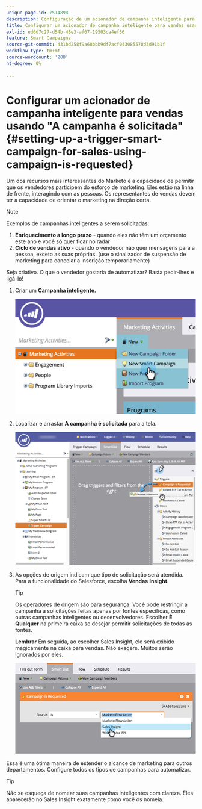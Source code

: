 ```yaml
---
unique-page-id: 7514898
description: Configuração de um acionador de campanha inteligente para vendas usando "A campanha é solicitada" - Documentação do Marketo - Documentação do produto
title: Configurar um acionador de campanha inteligente para vendas usando "A campanha é solicitada"
exl-id: ed6d7c27-d54b-48e3-af67-19503da4ef56
feature: Smart Campaigns
source-git-commit: 431bd258f9a68bbb9df7acf043085578d3d91b1f
workflow-type: tm+mt
source-wordcount: '288'
ht-degree: 0%

---
```


# Configurar um acionador de campanha inteligente para vendas usando &quot;A campanha é solicitada&quot; {#setting-up-a-trigger-smart-campaign-for-sales-using-campaign-is-requested}

Um dos recursos mais interessantes do Marketo é a capacidade de permitir que os vendedores participem do esforço de marketing. Eles estão na linha de frente, interagindo com as pessoas. Os representantes de vendas devem ter a capacidade de orientar o marketing na direção certa.

>[!NOTE]
>
>Exemplos de campanhas inteligentes a serem solicitadas:
>
>1. **Enriquecimento a longo prazo** - quando eles não têm um orçamento este ano e você só quer ficar no radar
>1. **Ciclo de vendas ativo** - quando o vendedor não quer mensagens para a pessoa, exceto as suas próprias. (use o sinalizador de suspensão de marketing para cancelar a inscrição temporariamente)
>
>Seja criativo. O que o vendedor gostaria de automatizar? Basta pedir-lhes e ligá-lo!

1. Criar um **Campanha inteligente.**

   ![](assets/image2015-5-20-16-3a3-3a25.png)

1. Localizar e arrastar **A campanha é solicitada** para a tela.

   ![](assets/campaignfilterdrag.png)

1. As opções de origem indicam que tipo de solicitação será atendida. Para a funcionalidade do Salesforce, escolha **Vendas** **Insight**.

   >[!TIP]
   >
   >Os operadores de origem são para segurança. Você pode restringir a campanha a solicitações feitas apenas por fontes específicas, como outras campanhas inteligentes ou desenvolvedores. Escolher **É Qualquer** na primeira caixa se desejar permitir solicitações de todas as fontes.
   >
   >**Lembrar** Em seguida, ao escolher Sales Insight, ele será exibido magicamente na caixa para vendas. Não exagere. Muitos serão ignorados por eles.

   ![](assets/image2015-5-20-17-3a56-3a56.png)

Essa é uma ótima maneira de estender o alcance de marketing para outros departamentos. Configure todos os tipos de campanhas para automatizar.

>[!TIP]
>
>Não se esqueça de nomear suas campanhas inteligentes com clareza. Eles aparecerão no Sales Insight exatamente como você os nomeia.
